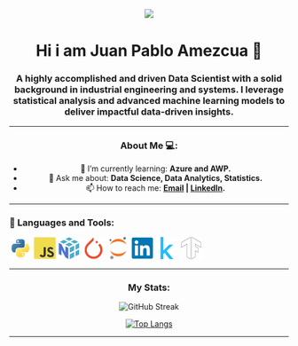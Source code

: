 <div id="header" align ="center">
    <img src="https://media.giphy.com/media/26tn33aiTi1jkl6H6/giphy.gif" width="200">
    <h1 align ="center">Hi i am Juan Pablo Amezcua 👋</h1>
    <h3 align ="center">A highly accomplished and driven Data Scientist with a solid background in industrial engineering and systems. I leverage statistical analysis and advanced machine learning models to deliver impactful data-driven insights. </h3>


---
### About Me 💻:
- 🌱 I’m currently learning: **Azure and AWP.**
- 💬 Ask me about: **Data Science, Data Analytics, Statistics.**
- 📫 How to reach me: **[Email](juanpabloamezcua@hotmail.com) | [LinkedIn](https://www.linkedin.com/in/juan-pablo-amezcua-reynoso/).**
---
<div align ="left">
  <h3>🔨 Languages and Tools:</h3>
  <div>
      <img src="https://github.com/devicons/devicon/blob/master/icons/python/python-original.svg" title="Git" **alt="Git" width="40"             height="40">
      <img src="https://github.com/devicons/devicon/blob/master/icons/javascript/javascript-original.svg" title="Git" **alt="Git"               width="40" height="40">
      <img src="https://github.com/devicons/devicon/blob/master/icons/numpy/numpy-original.svg" title="Git" **alt="Git" width="40"               height="40">
      <img src="https://github.com/devicons/devicon/blob/master/icons/pytorch/pytorch-original.svg" title="Git" **alt="Git" width="40"          height="40">
      <img src="https://github.com/devicons/devicon/blob/master/icons/jupyter/jupyter-original.svg" title="Git" **alt="Git" width="40"          height="40">
      <img src="https://github.com/devicons/devicon/blob/master/icons/linkedin/linkedin-original.svg" title="Git" **alt="Git"             width="40" height="40">
      <img src="https://github.com/devicons/devicon/blob/master/icons/kaggle/kaggle-original.svg" title="Git" **alt="Git" width="40"          height="40">
      <img src="https://github.com/devicons/devicon/blob/master/icons/tensorflow/tensorflow-line.svg" title="Git" **alt="Git" width="40"          height="40">
  </div>
</div>

---

### My Stats:

![GitHub Streak](https://streak-stats.demolab.com?user=JuanPabloAmezcuaReynoso&theme=dark&hide_border=true&border_radius=4.9&date_format=M%20j%5B%2C%20Y%5D&exclude_days=Sun%2CSat)

[![Top Langs](https://github-readme-stats.vercel.app/api/top-langs/?username=JuanPabloAmezcuaReynoso)](https://github.com/JuanPabloAmezcuaReynoso/github-readme-stats)



---
